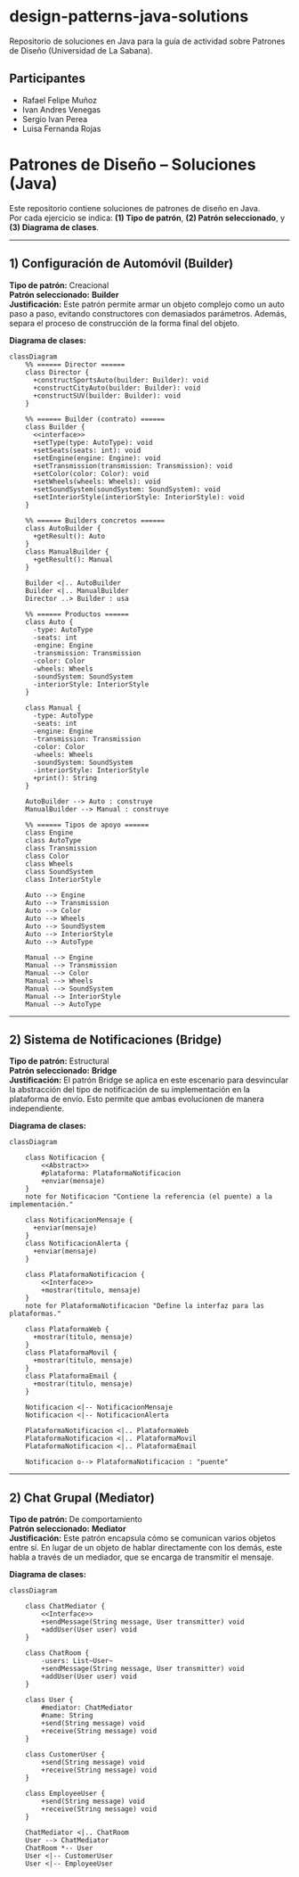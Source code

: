 # design-patterns-java-solutions
Repositorio de soluciones en Java para la guía de actividad sobre Patrones de Diseño (Universidad de La Sabana).

## Participantes
* Rafael Felipe Muñoz
* Ivan Andres Venegas
* Sergio Ivan Perea
* Luisa Fernanda Rojas


# Patrones de Diseño – Soluciones (Java)

Este repositorio contiene soluciones de patrones de diseño en Java.  
Por cada ejercicio se indica: **(1) Tipo de patrón**, **(2) Patrón seleccionado**, y **(3) Diagrama de clases**.

---

## 1) Configuración de Automóvil (Builder)

**Tipo de patrón:** Creacional  
**Patrón seleccionado:** **Builder**  
**Justificación:** Este patrón permite armar un objeto complejo como un auto paso a paso, evitando constructores con demasiados parámetros. Además, separa el proceso de construcción de la forma final del objeto.

**Diagrama de clases:**

```mermaid
classDiagram
    %% ====== Director ======
    class Director {
      +constructSportsAuto(builder: Builder): void
      +constructCityAuto(builder: Builder): void
      +constructSUV(builder: Builder): void
    }

    %% ====== Builder (contrato) ======
    class Builder {
      <<interface>>
      +setType(type: AutoType): void
      +setSeats(seats: int): void
      +setEngine(engine: Engine): void
      +setTransmission(transmission: Transmission): void
      +setColor(color: Color): void
      +setWheels(wheels: Wheels): void
      +setSoundSystem(soundSystem: SoundSystem): void
      +setInteriorStyle(interiorStyle: InteriorStyle): void
    }

    %% ====== Builders concretos ======
    class AutoBuilder {
      +getResult(): Auto
    }
    class ManualBuilder {
      +getResult(): Manual
    }

    Builder <|.. AutoBuilder
    Builder <|.. ManualBuilder
    Director ..> Builder : usa

    %% ====== Productos ======
    class Auto {
      -type: AutoType
      -seats: int
      -engine: Engine
      -transmission: Transmission
      -color: Color
      -wheels: Wheels
      -soundSystem: SoundSystem
      -interiorStyle: InteriorStyle
    }

    class Manual {
      -type: AutoType
      -seats: int
      -engine: Engine
      -transmission: Transmission
      -color: Color
      -wheels: Wheels
      -soundSystem: SoundSystem
      -interiorStyle: InteriorStyle
      +print(): String
    }

    AutoBuilder --> Auto : construye
    ManualBuilder --> Manual : construye

    %% ====== Tipos de apoyo ======
    class Engine
    class AutoType
    class Transmission
    class Color
    class Wheels
    class SoundSystem
    class InteriorStyle

    Auto --> Engine
    Auto --> Transmission
    Auto --> Color
    Auto --> Wheels
    Auto --> SoundSystem
    Auto --> InteriorStyle
    Auto --> AutoType

    Manual --> Engine
    Manual --> Transmission
    Manual --> Color
    Manual --> Wheels
    Manual --> SoundSystem
    Manual --> InteriorStyle
    Manual --> AutoType

```` 
---

## 2) Sistema de Notificaciones (Bridge)

**Tipo de patrón:** Estructural  
**Patrón seleccionado:** **Bridge**  
**Justificación:** El patrón Bridge se aplica en este escenario para desvincular la abstracción del tipo de notificación de su implementación en la plataforma de envío. Esto permite que ambas evolucionen de manera independiente.

**Diagrama de clases:**
```mermaid
classDiagram

    class Notificacion {
        <<Abstract>>
        #plataforma: PlataformaNotificacion
        +enviar(mensaje)
    }
    note for Notificacion "Contiene la referencia (el puente) a la implementación."

    class NotificacionMensaje {
      +enviar(mensaje)
    }
    class NotificacionAlerta {
      +enviar(mensaje)
    }

    class PlataformaNotificacion {
        <<Interface>>
        +mostrar(titulo, mensaje)
    }
    note for PlataformaNotificacion "Define la interfaz para las plataformas."

    class PlataformaWeb {
      +mostrar(titulo, mensaje)
    }
    class PlataformaMovil {
      +mostrar(titulo, mensaje)
    }
    class PlataformaEmail {
      +mostrar(titulo, mensaje)
    }

    Notificacion <|-- NotificacionMensaje
    Notificacion <|-- NotificacionAlerta

    PlataformaNotificacion <|.. PlataformaWeb
    PlataformaNotificacion <|.. PlataformaMovil
    PlataformaNotificacion <|.. PlataformaEmail

    Notificacion o--> PlataformaNotificacion : "puente"

```` 

---

## 2) Chat Grupal (Mediator)

**Tipo de patrón:** De comportamiento  
**Patrón seleccionado:** **Mediator**  
**Justificación:** Este patrón encapsula cómo se comunican varios objetos entre sí. En lugar de un objeto de hablar directamente con los demás, este habla a través de un mediador, que se encarga de transmitir el mensaje.

**Diagrama de clases:**
```mermaid
classDiagram

    class ChatMediator {
        <<Interface>>
        +sendMessage(String message, User transmitter) void
        +addUser(User user) void
    }

    class ChatRoom {
        -users: List~User~
        +sendMessage(String message, User transmitter) void
        +addUser(User user) void
    }

    class User {
        #mediator: ChatMediator
        #name: String
        +send(String message) void
        +receive(String message) void
    }

    class CustomerUser {
        +send(String message) void
        +receive(String message) void
    }

    class EmployeeUser {
        +send(String message) void
        +receive(String message) void
    }

    ChatMediator <|.. ChatRoom
    User --> ChatMediator 
    ChatRoom *-- User 
    User <|-- CustomerUser
    User <|-- EmployeeUser

```` 